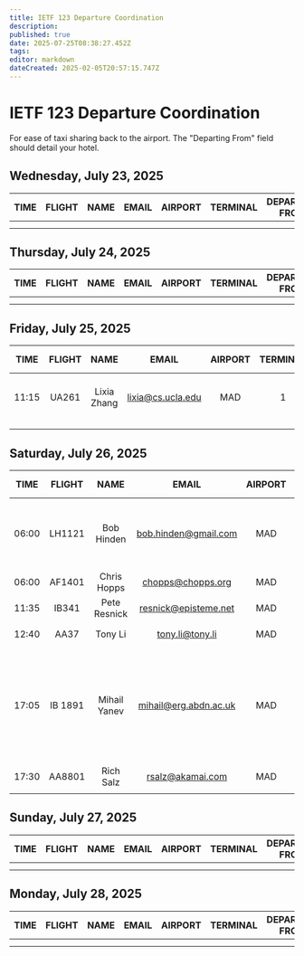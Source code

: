 ```yaml
---
title: IETF 123 Departure Coordination
description: 
published: true
date: 2025-07-25T08:38:27.452Z
tags: 
editor: markdown
dateCreated: 2025-02-05T20:57:15.747Z
---
```


# IETF 123 Departure Coordination
For ease of taxi sharing back to the airport. The "Departing From" field should detail your hotel. 

## Wednesday, July 23, 2025

| TIME | FLIGHT | NAME | EMAIL | AIRPORT | TERMINAL | DEPARTING FROM | NOTES |
|:----:|:------:|:----:|:-----:|:-------:|:--------:|:-----------:|:-----:|
|      |        |      |       |         |          |             |       |
|      |        |      |       |         |          |             |       |

## Thursday, July 24, 2025

| TIME | FLIGHT | NAME | EMAIL | AIRPORT | TERMINAL | DEPARTING FROM | NOTES |
|:----:|:------:|:----:|:-----:|:-------:|:--------:|:-----------:|:-----:|
|   |      |       |     |         |          |     |       |       |
|      |        |      |       |         |          |             |       |

## Friday, July 25, 2025

| TIME | FLIGHT | NAME | EMAIL | AIRPORT | TERMINAL | DEPARTING FROM | NOTES |
|:----:|:------:|:----:|:-----:|:-------:|:--------:|:-----------:|:-----:|
|11:15|UA261|Lixia Zhang| lixia@cs.ucla.edu | MAD  | 1 | Meliá Castilla | 11:15 is the flight departure time|
|      |        |      |       |         |          |             |       |
|      |        |      |       |         |          |             |       |


## Saturday, July 26, 2025

| TIME | FLIGHT | NAME | EMAIL | AIRPORT | TERMINAL | DEPARTING FROM | NOTES |
|:----:|:------:|:----:|:-----:|:-------:|:--------:|:-----------:|:-----:|
| 06:00 | LH1121 | Bob Hinden | bob.hinden@gmail.com | MAD | 2 | Meliá Castilla  | Flight time, leaving hotel at 3:30am :-(  |
| 06:00 | AF1401| Chris Hopps | chopps@chopps.org | MAD | 2 | Westin Cuzco | leaving 4am |
| 11:35 | IB341 | Pete Resnick | resnick@episteme.net | MAD | 4 | Meliá Castilla  | |
| 12:40 | AA37 | Tony Li | tony.li@tony.li | MAD | 4 | Meliá Castilla  | |
| 17:05   | IB 1891 | Mihail Yanev | mihail@erg.abdn.ac.uk | MAD | 4/4S | Meliá Castilla | 17:05 is flight departure time, aiming to be at the airport around 15:00-15:30 |
| 17:30   | AA8801 | Rich Salz | rsalz@akamai.com | MAD | 4S | Meliá Castilla | Time is departure |
|      |        |      |       |         |          |             |       |


## Sunday, July 27, 2025

| TIME | FLIGHT | NAME | EMAIL | AIRPORT | TERMINAL | DEPARTING FROM | NOTES |
|:----:|:------:|:----:|:-----:|:-------:|:--------:|:-----------:|:-----:|
|      |        |      |       |         |          |             |       |
|      |        |      |       |         |          |             |       |

## Monday, July 28, 2025

| TIME | FLIGHT | NAME | EMAIL | AIRPORT | TERMINAL | DEPARTING FROM | NOTES |
|:----:|:------:|:----:|:-----:|:-------:|:--------:|:-----------:|:-----:|
|      |        |      |       |         |          |             |       |
|      |        |      |       |         |          |             |       |